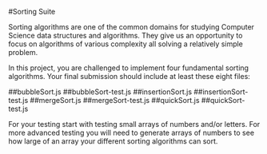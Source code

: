 #Sorting Suite

Sorting algorithms are one of the common domains for studying Computer Science data structures and algorithms. They give us an opportunity to focus on algorithms of various complexity all solving a relatively simple problem.

In this project, you are challenged to implement four fundamental sorting algorithms. Your final submission should include at least these eight files:

##bubbleSort.js
##bubbleSort-test.js
##insertionSort.js
##insertionSort-test.js
##mergeSort.js
##mergeSort-test.js
##quickSort.js
##quickSort-test.js


For your testing start with testing small arrays of numbers and/or letters. For more advanced testing you will need to generate arrays of numbers to see how large of an array your different sorting algorithms can sort.

